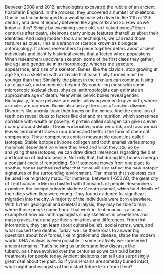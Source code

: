 
Between 2008 and 2012,
archeologists excavated the rubble
of an ancient hospital in England.
In the process, they uncovered
a number of skeletons.
One in particular belonged 
to a wealthy male
who lived in the 11th or 12th century
and died of leprosy between 
the ages of 18 and 25.
How do we know all this?
Simply by examining some old,
soil-caked bones?
Even centuries after death,
skeletons carry unique features
that tell us about their identities.
And using modern tools and techniques,
we can read those features as clues.
This is a branch of science known as
biological anthropology.
It allows researchers to piece together 
details about ancient individuals
and identify historical events
that affected whole populations.
When researchers uncover a skeleton,
some of the first clues they gather,
like age and gender,
lie in its morphology,
which is the structure, appearance,
and size of a skeleton.
Bones, like the clavicle, 
stop growing at age 25,
so a skeleton with a clavicle
that hasn&#39;t fully formed
must be younger than that.
Similarly, the plates in the cranium
can continue fusing up to age 40,
and sometimes beyond.
By combining these with some 
microscopic skeletal clues,
physical anthropologists can estimate
an approximate age of death.
Meanwhile, pelvic bones reveal gender.
Biologically, female pelvises are wider,
allowing women to give birth,
where as males are narrower.
Bones also betray the signs 
of ancient disease.
Disorders like anemia leave their traces
on the bones.
And the condition of teeth 
can reveal clues
to factors like diet and malnutrition,
which sometimes correlate with wealth
or poverty.
A protein called collagen can give us
even more profound details.
The air we breathe,
water we drink,
and food we eat
leaves permanent traces 
in our bones and teeth
in the form of chemical compounds.
These compounds contain measurable
quantities called isotopes.
Stable isotopes in bone collagen
and tooth enamel varies among mammals
dependent on where they lived
and what they ate.
So by analyzing these isotopes,
we can draw direct inferences regarding 
the diet and location of historic people.
Not only that, but during life,
bones undergo a constant cycle
of remodeling.
So if someone moves from one place
to another,
bones synthesized after that move
will also reflect the new isotopic 
signatures of the surrounding environment.
That means that skeletons can be used
like migratory maps.
For instance, between 1-650 AD,
the great city of Teotihuacan in Mexico
bustled with thousands of people.
Researchers examined the isotope ratios
in skeletons&#39; tooth enamel,
which held details of their diets
when they were young.
They found evidence for significant
migration into the city.
A majority of the individuals
were born elsewhere.
With further geological 
and skeletal analysis,
they may be able to map where
those people came from.
That work in Teotihuacan is also
an example of how bio-anthropologists
study skeletons in cemeteries 
and mass graves,
then analyze their similarities 
and differences.
From that information, they can learn
about cultural beliefs,
social norms,
wars,
and what caused their deaths.
Today, we use these tools to answer
big questions about how forces,
like migration and disease,
shape the modern world.
DNA analysis is even possible in some
relatively well-preserved ancient remains.
That&#39;s helping us understand how diseases
like tuberculosis
have evolved over the centuries
so we can build better treatments
for people today.
Ancient skeletons can tell us a
surprisingly great deal about the past.
So if your remains are someday 
buried intact,
what might archeologists 
of the distant future learn from them?
